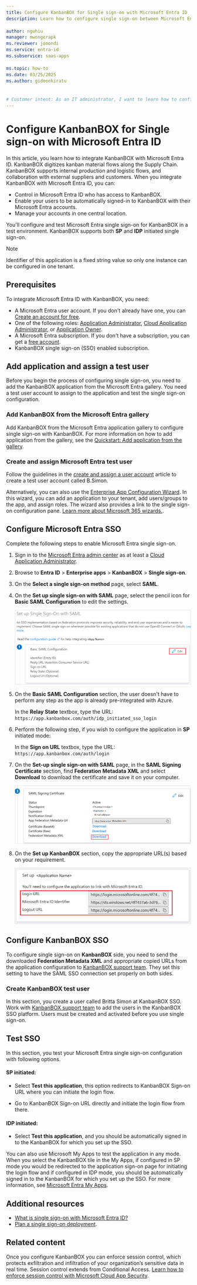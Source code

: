 ```yaml
---
title: Configure KanbanBOX for Single sign-on with Microsoft Entra ID
description: Learn how to configure single sign-on between Microsoft Entra ID and KanbanBOX.

author: nguhiu
manager: mwongerapk
ms.reviewer: jomondi
ms.service: entra-id
ms.subservice: saas-apps

ms.topic: how-to
ms.date: 03/25/2025
ms.author: gideonkiratu


# Customer intent: As an IT administrator, I want to learn how to configure single sign-on between Microsoft Entra ID and KanbanBOX so that I can control who has access to KanbanBOX, enable automatic sign-in with Microsoft Entra accounts, and manage my accounts in one central location.
---
```


# Configure KanbanBOX for Single sign-on with Microsoft Entra ID

In this article, you learn how to integrate KanbanBOX with Microsoft Entra ID. KanbanBOX digitizes kanban material flows along the Supply Chain. KanbanBOX supports internal production and logistic flows, and collaboration with external suppliers and customers. When you integrate KanbanBOX with Microsoft Entra ID, you can:

* Control in Microsoft Entra ID who has access to KanbanBOX.
* Enable your users to be automatically signed-in to KanbanBOX with their Microsoft Entra accounts.
* Manage your accounts in one central location.

You'll configure and test Microsoft Entra single sign-on for KanbanBOX in a test environment. KanbanBOX supports both **SP** and **IDP** initiated single sign-on.

> [!NOTE]
> Identifier of this application is a fixed string value so only one instance can be configured in one tenant.

## Prerequisites

To integrate Microsoft Entra ID with KanbanBOX, you need:

* A Microsoft Entra user account. If you don't already have one, you can [Create an account for free](https://azure.microsoft.com/free/?WT.mc_id=A261C142F).
* One of the following roles: [Application Administrator](/entra/identity/role-based-access-control/permissions-reference#application-administrator), [Cloud Application Administrator](/entra/identity/role-based-access-control/permissions-reference#cloud-application-administrator), or [Application Owner](/entra/fundamentals/users-default-permissions#owned-enterprise-applications).
* A Microsoft Entra subscription. If you don't have a subscription, you can get a [free account](https://azure.microsoft.com/free/).
* KanbanBOX single sign-on (SSO) enabled subscription.

## Add application and assign a test user

Before you begin the process of configuring single sign-on, you need to add the KanbanBOX application from the Microsoft Entra gallery. You need a test user account to assign to the application and test the single sign-on configuration.

<a name='add-kanbanbox-from-the-azure-ad-gallery'></a>

### Add KanbanBOX from the Microsoft Entra gallery

Add KanbanBOX from the Microsoft Entra application gallery to configure single sign-on with KanbanBOX. For more information on how to add application from the gallery, see the [Quickstart: Add application from the gallery](~/identity/enterprise-apps/add-application-portal.md).

<a name='create-and-assign-azure-ad-test-user'></a>

### Create and assign Microsoft Entra test user

Follow the guidelines in the [create and assign a user account](~/identity/enterprise-apps/add-application-portal-assign-users.md) article to create a test user account called B.Simon.

Alternatively, you can also use the [Enterprise App Configuration Wizard](https://portal.office.com/AdminPortal/home?Q=Docs#/azureadappintegration). In this wizard, you can add an application to your tenant, add users/groups to the app, and assign roles. The wizard also provides a link to the single sign-on configuration pane. [Learn more about Microsoft 365 wizards.](/microsoft-365/admin/misc/azure-ad-setup-guides). 

<a name='configure-azure-ad-sso'></a>

## Configure Microsoft Entra SSO

Complete the following steps to enable Microsoft Entra single sign-on.

1. Sign in to the [Microsoft Entra admin center](https://entra.microsoft.com) as at least a [Cloud Application Administrator](~/identity/role-based-access-control/permissions-reference.md#cloud-application-administrator).
1. Browse to **Entra ID** > **Enterprise apps** > **KanbanBOX** > **Single sign-on**.
1. On the **Select a single sign-on method** page, select **SAML**.
1. On the **Set up single sign-on with SAML** page, select the pencil icon for **Basic SAML Configuration** to edit the settings.

   ![Screenshot shows how to edit Basic SAML Configuration.](common/edit-urls.png "Basic Configuration")

1. On the **Basic SAML Configuration** section, the user doesn't have to perform any step as the app is already pre-integrated with Azure.

	In the **Relay State** textbox, type the URL:
	`https://app.kanbanbox.com/auth/idp_initiated_sso_login`

1. Perform the following step, if you wish to configure the application in **SP** initiated mode:

	In the **Sign on URL** textbox, type the URL:
	`https://app.kanbanbox.com/auth/login`

1. On the **Set-up single sign-on with SAML** page, in the **SAML Signing Certificate** section, find **Federation Metadata XML** and select **Download** to download the certificate and save it on your computer.

    ![Screenshot shows the Certificate download link.](common/metadataxml.png "Certificate")

1. On the **Set up KanbanBOX** section, copy the appropriate URL(s) based on your requirement.

	![Screenshot shows to copy configuration appropriate U R L.](common/copy-configuration-urls.png "Attributes")

## Configure KanbanBOX SSO

To configure single sign-on on **KanbanBOX** side, you need to send the downloaded **Federation Metadata XML** and appropriate copied URLs from the application configuration to [KanbanBOX support team](mailto:help@kanbanbox.com). They set this setting to have the SAML SSO connection set properly on both sides.

### Create KanbanBOX test user

In this section, you create a user called Britta Simon at KanbanBOX SSO. Work with [KanbanBOX support team](mailto:help@kanbanbox.com) to add the users in the KanbanBOX SSO platform. Users must be created and activated before you use single sign-on.

## Test SSO 

In this section, you test your Microsoft Entra single sign-on configuration with following options. 

#### SP initiated:

* Select **Test this application**, this option redirects to KanbanBOX Sign-on URL where you can initiate the login flow.  

* Go to KanbanBOX Sign-on URL directly and initiate the login flow from there.

#### IDP initiated:

* Select **Test this application**, and you should be automatically signed in to the KanbanBOX for which you set up the SSO. 

You can also use Microsoft My Apps to test the application in any mode. When you select the KanbanBOX tile in the My Apps, if configured in SP mode you would be redirected to the application sign-on page for initiating the login flow and if configured in IDP mode, you should be automatically signed in to the KanbanBOX for which you set up the SSO. For more information, see [Microsoft Entra My Apps](/azure/active-directory/manage-apps/end-user-experiences#azure-ad-my-apps).

## Additional resources

* [What is single sign-on with Microsoft Entra ID?](~/identity/enterprise-apps/what-is-single-sign-on.md)
* [Plan a single sign-on deployment](~/identity/enterprise-apps/plan-sso-deployment.md).

## Related content

Once you configure KanbanBOX you can enforce session control, which protects exfiltration and infiltration of your organization’s sensitive data in real time. Session control extends from Conditional Access. [Learn how to enforce session control with Microsoft Cloud App Security](/cloud-app-security/proxy-deployment-aad).

